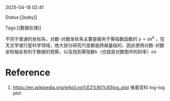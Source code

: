 2025-04-18  02:41

Status:[[baby]]

Tags:[[数据处理]]

不同于普通的坐标系，对数-对数坐标系主要是服务于幂指数函数的 $y=ax^{k}$ ，在天文学或行星科学领域，绝大部分研究尺度都是跨越量级的，因此使用对数-对数坐标轴会有利于数据的观察，以及找到幂指数k（也就是对数图中的斜率）os
# Reference
1. https://en.wikipedia.org/wiki/Log%E2%80%93log_plot 维基百科 log-log plot